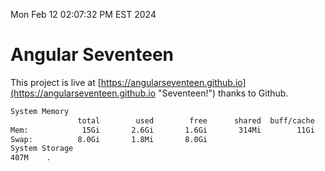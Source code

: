 Mon Feb 12 02:07:32 PM EST 2024

# Angular Seventeen


This project is live at [https://angularseventeen.github.io](https://angularseventeen.github.io "Seventeen!") thanks to Github.

```bash
System Memory
               total        used        free      shared  buff/cache   available
Mem:            15Gi       2.6Gi       1.6Gi       314Mi        11Gi        12Gi
Swap:          8.0Gi       1.8Mi       8.0Gi
System Storage
407M	.
```
